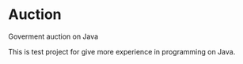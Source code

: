 Auction
=======

Goverment auction on Java

This is test project for give more experience in programming on Java.

